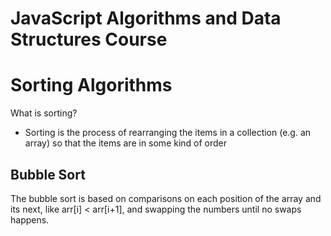 # JavaScript Algorithms and Data Structures Course

# Sorting Algorithms

What is sorting?

- Sorting is the process of rearranging the items in a collection (e.g. an array) so that the items are in some kind of order

## Bubble Sort

The bubble sort is based on comparisons on each position of the array and its next, like arr[i] < arr[i+1], and swapping the numbers until no swaps happens.
